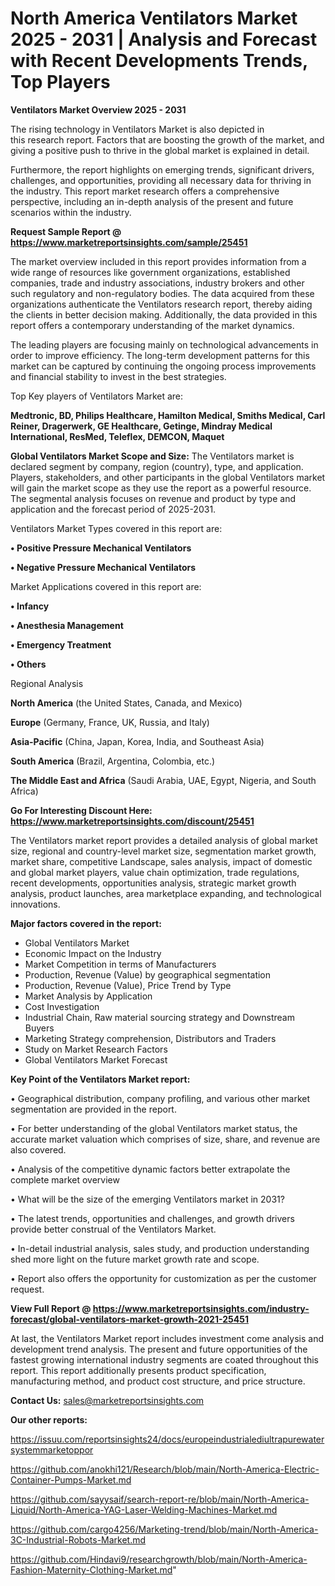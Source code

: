 # North America Ventilators Market 2025 - 2031 | Analysis and Forecast with Recent Developments Trends, Top Players

<Strong> Ventilators Market Overview 2025 - 2031</strong>

The rising technology in Ventilators Market is also depicted in this research report. Factors that are boosting the growth of the market, and giving a positive push to thrive in the global market is explained in detail.

Furthermore, the report highlights on emerging trends, significant drivers, challenges, and opportunities, providing all necessary data for thriving in the industry. This report market research offers a comprehensive perspective, including an in-depth analysis of the present and future scenarios within the industry.

<strong>Request Sample Report @ <a href=https://www.marketreportsinsights.com/sample/25451>https://www.marketreportsinsights.com/sample/25451</a></strong>

The market overview included in this report provides information from a wide range of resources like government organizations, established companies, trade and industry associations, industry brokers and other such regulatory and non-regulatory bodies. The data acquired from these organizations authenticate the Ventilators research report, thereby aiding the clients in better decision making. Additionally, the data provided in this report offers a contemporary understanding of the market dynamics.

The leading players are focusing mainly on technological advancements in order to improve efficiency. The long-term development patterns for this market can be captured by continuing the ongoing process improvements and financial stability to invest in the best strategies.

Top Key players of Ventilators Market are:

<strong>Medtronic, BD, Philips Healthcare, Hamilton Medical, Smiths Medical, Carl Reiner, Dragerwerk, GE Healthcare, Getinge, Mindray Medical International, ResMed, Teleflex, DEMCON, Maquet</strong>

<strong><b>Global Ventilators Market Scope and Size:</b></strong>
The Ventilators market is declared segment by company, region (country), type, and application. Players, stakeholders, and other participants in the global Ventilators market will gain the market scope as they use the report as a powerful resource. The segmental analysis focuses on revenue and product by type and application and the forecast period of 2025-2031.

Ventilators Market Types covered in this report are:

<strong>• Positive Pressure Mechanical Ventilators

• Negative Pressure Mechanical Ventilators</strong>

Market Applications covered in this report are:

<strong>• Infancy

• Anesthesia Management

• Emergency Treatment

• Others</strong> 

Regional Analysis

<strong>North America</strong> (the United States, Canada, and Mexico)

<strong>Europe</strong> (Germany, France, UK, Russia, and Italy)

<strong>Asia-Pacific</strong> (China, Japan, Korea, India, and Southeast Asia)

<strong>South America</strong> (Brazil, Argentina, Colombia, etc.)

<strong>The Middle East and Africa</strong> (Saudi Arabia, UAE, Egypt, Nigeria, and South Africa)

<strong>Go For Interesting Discount Here: <a href=https://www.marketreportsinsights.com/discount/25451>https://www.marketreportsinsights.com/discount/25451</a></strong>

The Ventilators market report provides a detailed analysis of global market size, regional and country-level market size, segmentation market growth, market share, competitive Landscape, sales analysis, impact of domestic and global market players, value chain optimization, trade regulations, recent developments, opportunities analysis, strategic market growth analysis, product launches, area marketplace expanding, and technological innovations.

<strong><b>Major factors covered in the report:</b></strong>
<ul>
  <li>Global Ventilators Market </li>
  <li>Economic Impact on the Industry</li>
  <li>Market Competition in terms of Manufacturers</li>
  <li>Production, Revenue (Value) by geographical segmentation</li>
  <li>Production, Revenue (Value), Price Trend by Type</li>
  <li>Market Analysis by Application</li>
  <li>Cost Investigation</li>
  <li>Industrial Chain, Raw material sourcing strategy and Downstream Buyers</li>
  <li>Marketing Strategy comprehension, Distributors and Traders</li>
  <li>Study on Market Research Factors</li>
  <li>Global Ventilators Market Forecast</li>
</ul>

<strong><b>Key Point of the Ventilators Market report:</b></strong>

• Geographical distribution, company profiling, and various other market segmentation are provided in the report.

• For better understanding of the global Ventilators market status, the accurate market valuation which comprises of size, share, and revenue are also covered.

• Analysis of the competitive dynamic factors better extrapolate the complete market overview

• What will be the size of the emerging Ventilators market in 2031?

• The latest trends, opportunities and challenges, and growth drivers provide better construal of the Ventilators Market.

• In-detail industrial analysis, sales study, and production understanding shed more light on the future market growth rate and scope.

• Report also offers the opportunity for customization as per the customer request.

<strong><b>View Full Report @ <a href=https://www.marketreportsinsights.com/industry-forecast/global-ventilators-market-growth-2021-25451>https://www.marketreportsinsights.com/industry-forecast/global-ventilators-market-growth-2021-25451</a></b></strong>


At last, the Ventilators Market report includes investment come analysis and development trend analysis. The present and future opportunities of the fastest growing international industry segments are coated throughout this report. This report additionally presents product specification, manufacturing method, and product cost structure, and price structure.

<strong>Contact Us:</strong>
sales@marketreportsinsights.com

<strong>Our other reports:</strong>

<a href=https://issuu.com/reportsinsights24/docs/europeindustrialediultrapurewatersystemmarketoppor>https://issuu.com/reportsinsights24/docs/europeindustrialediultrapurewatersystemmarketoppor</a>

<a href=https://github.com/anokhi121/Research/blob/main/North-America-Electric-Container-Pumps-Market.md>https://github.com/anokhi121/Research/blob/main/North-America-Electric-Container-Pumps-Market.md</a>

<a href=https://github.com/sayysaif/search-report-re/blob/main/North-America-Liquid/North-America-YAG-Laser-Welding-Machines-Market.md>https://github.com/sayysaif/search-report-re/blob/main/North-America-Liquid/North-America-YAG-Laser-Welding-Machines-Market.md</a>

<a href=https://github.com/cargo4256/Marketing-trend/blob/main/North-America-3C-Industrial-Robots-Market.md>https://github.com/cargo4256/Marketing-trend/blob/main/North-America-3C-Industrial-Robots-Market.md</a>

<a href=https://github.com/Hindavi9/researchgrowth/blob/main/North-America-Fashion-Maternity-Clothing-Market.md>https://github.com/Hindavi9/researchgrowth/blob/main/North-America-Fashion-Maternity-Clothing-Market.md</a>"
